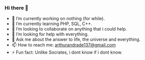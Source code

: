 ### Hi there 👋

- 🔭 I’m currently working on nothing (for while).
- 🌱 I’m currently learning PHP, SQL, C++.
- 👯 I’m looking to collaborate on anything that i could help.
- 🤔 I’m looking for help with everything.
- 💬 Ask me about the answer to life, the universe and everything.
- 📫 How to reach me: arthurandrade137@gmail.com
- ⚡ Fun fact: Unlike Socrates, i dont know if i dont know.
<!--
**arthurandrade369/arthurandrade369** is a ✨ _special_ ✨ repository because its `README.md` (this file) appears on your GitHub profile.

Here are some ideas to get you started:

- 🔭 I’m currently working on ...
- 🌱 I’m currently learning ...
- 👯 I’m looking to collaborate on ...
- 🤔 I’m looking for help with ...
- 💬 Ask me about ...
- 📫 How to reach me: ...
- 😄 Pronouns: ...
- ⚡ Fun fact: ...
-->
